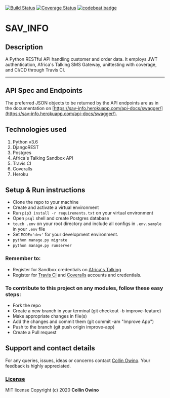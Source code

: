 [![Build Status](https://travis-ci.org/Collin9726/sav_info.svg?branch=master)](https://travis-ci.org/Collin9726/sav_info) [![Coverage Status](https://coveralls.io/repos/github/Collin9726/sav_info/badge.svg)](https://coveralls.io/github/Collin9726/sav_info) [![codebeat badge](https://codebeat.co/badges/b017f4cc-4c1d-4367-868b-77931548bfb5)](https://codebeat.co/projects/github-com-collin9726-sav_info-master)

SAV_INFO
=======

## Description
A Python RESTful API handling customer and order data. It employs JWT authentication, Africa's Talking SMS Gateway, unittesting with coverage, and CI/CD through Travis CI.

---

## API Spec and Endpoints
The preferred JSON objects to be returned by the API endpoints are as in the documentation on [https://sav-info.herokuapp.com/api-docs/swagger/](https://sav-info.herokuapp.com/api-docs/swagger/).

## Technologies used

1. Python v3.6
2. DjangoREST
3. Postgres
4. Africa's Talking Sandbox API
5. Travis CI
6. Coveralls
7. Heroku

## Setup & Run instructions
- Clone the repo to your machine
- Create and activate a virtual environment
- Run `pip3 install -r requirements.txt` on your virtual environment
- Open `psql` shell and create Postgres database
- `touch .env` on your root directory and include all configs in `.env.sample` in your `.env` file
- Set `MODE='dev'` for your development environment.
- `python manage.py migrate`
- `python manage.py runserver`

### Remember to:
- Register for Sandbox credentials on [Africa's Talking](https://africastalking.com/)
- Register for [Travis CI](https://travis-ci.org/) and [Coveralls](https://coveralls.io/) accounts and credentials.

### To contribute to this project on any modules, follow these easy steps:

- Fork the repo
- Create a new branch in your terminal (git checkout -b improve-feature)
- Make appropriate changes in file(s)
- Add the changes and commit them (git commit -am "Improve App")
- Push to the branch (git push origin improve-app)
- Create a Pull request

## Support and contact details
For any queries, issues, ideas or concerns contact [Collin Owino](owino.collin@gmail.com). Your feedback is highly appreciated. 

### [License](LICENSE)
MIT license
Copyright (c) 2020 **Collin Owino**